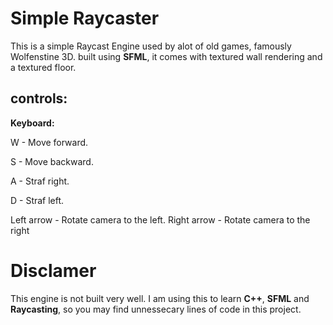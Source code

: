 # Simple Raycaster
This is a simple Raycast Engine used by alot of old games, famously Wolfenstine 3D. built using __SFML__, it comes with textured wall rendering and a textured floor.

## controls:

__Keyboard:__

W - Move forward.

S - Move backward.

A - Straf right.

D - Straf left.

Left arrow   - Rotate camera to the left.
Right arrow  - Rotate camera to the right

# Disclamer 

This engine is not built very well. I am using this to learn __C++__, __SFML__ and __Raycasting__, so you may find unnessecary lines of code in this project.

